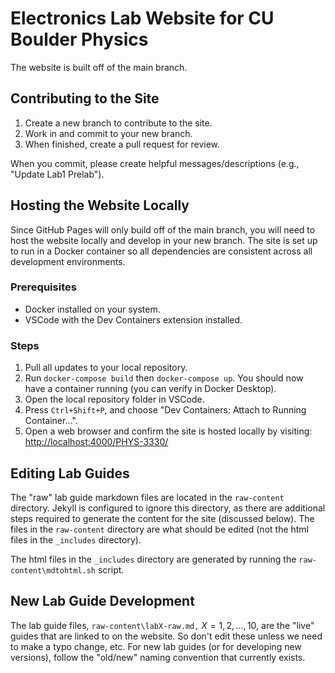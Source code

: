 # Electronics Lab Website for CU Boulder Physics

The website is built off of the main branch.

## Contributing to the Site

1. Create a new branch to contribute to the site.
2. Work in and commit to your new branch.
3. When finished, create a pull request for review.

When you commit, please create helpful messages/descriptions (e.g., "Update Lab1 Prelab").

## Hosting the Website Locally

Since GitHub Pages will only build off of the main branch, you will need to host the website locally and develop in your new branch. The site is set up to run in a Docker container so all dependencies are consistent across all development environments.

### Prerequisites

- Docker installed on your system.
- VSCode with the Dev Containers extension installed.

### Steps

1. Pull all updates to your local repository.
2. Run `docker-compose build` then `docker-compose up`. You should now have a container running (you can verify in Docker Desktop).
3. Open the local repository folder in VSCode.
4. Press `Ctrl+Shift+P`, and choose "Dev Containers: Attach to Running Container...".
5. Open a web browser and confirm the site is hosted locally by visiting: [http://localhost:4000/PHYS-3330/](http://localhost:4000/PHYS-3330/)

## Editing Lab Guides

The "raw" lab guide markdown files are located in the `raw-content` directory. Jekyll is configured to ignore this directory, as there are additional steps required to generate the content for the site (discussed below). The files in the `raw-content` directory are what should be edited (not the html files in the `_includes` directory). 

The html files in the `_includes` directory are generated by running the `raw-content\mdtohtml.sh` script.

## New Lab Guide Development

The lab guide files, `raw-content\labX-raw.md,` $X=1,2,...,10$, are the "live" guides that are linked to on the website. So don't edit these unless we need to make a typo change, etc. For new lab guides (or for developing new versions), follow the "old/new" naming convention that currently exists.




